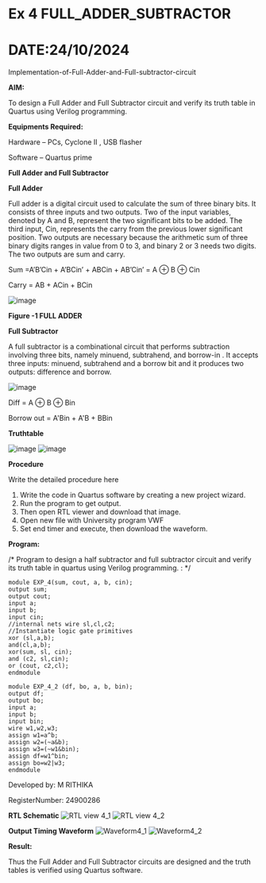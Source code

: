 # Ex 4 FULL_ADDER_SUBTRACTOR

# DATE:24/10/2024

Implementation-of-Full-Adder-and-Full-subtractor-circuit

**AIM:**

To design a Full Adder and Full Subtractor circuit and verify its truth table in Quartus using Verilog programming.

**Equipments Required:**

Hardware – PCs, Cyclone II , USB flasher

Software – Quartus prime

**Full Adder and Full Subtractor**

**Full Adder**

Full adder is a digital circuit used to calculate the sum of three binary bits. It consists of three inputs and two outputs. Two of the input variables, denoted by A and B, represent the two significant bits to be added. The third input, Cin, represents the carry from the previous lower significant position. Two outputs are necessary because the arithmetic sum of three binary digits ranges in value from 0 to 3, and binary 2 or 3 needs two digits. The two outputs are sum and carry.

Sum =A’B’Cin + A’BCin’ + ABCin + AB’Cin’ = A ⊕ B ⊕ Cin 

Carry = AB + ACin + BCin

![image](https://github.com/naavaneetha/FULL_ADDER_SUBTRACTOR/assets/154305477/0f30ba51-5ffb-4198-845f-18e054f675e7)

**Figure -1 FULL ADDER**

**Full Subtractor**

A full subtractor is a combinational circuit that performs subtraction involving three bits, namely minuend, subtrahend, and borrow-in . It accepts three inputs: minuend, subtrahend and a borrow bit and it produces two outputs: difference and borrow.

![image](https://github.com/naavaneetha/FULL_ADDER_SUBTRACTOR/assets/154305477/02b24f51-ab51-4304-9ad6-7b81ffc1ead5)

Diff = A ⊕ B ⊕ Bin 

Borrow out = A'Bin + A'B + BBin

**Truthtable**

![image](https://github.com/user-attachments/assets/f049b4e9-c2dc-4e53-ac87-2c905fd19241)
![image](https://github.com/user-attachments/assets/9750b5d4-84a9-4ece-b3b6-754c4739e8ba)


**Procedure**


Write the detailed procedure here

1. Write the code in Quartus software by creating a new project wizard.
2. Run the program to get output.
3. Then open RTL viewer and download that image.
4. Open new file with University program VWF
5. Set end timer and execute, then download the waveform.


**Program:**

/* Program to design a half subtractor and full subtractor circuit and verify its truth table in quartus using Verilog programming. :
*/
      
    module EXP_4(sum, cout, a, b, cin);
    output sum;
    output cout;
    input a;
    input b;
    input cin;
    //internal nets wire sl,cl,c2;
    //Instantiate logic gate primitives
    xor (sl,a,b);
    and(cl,a,b);
    xor(sum, sl, cin);
    and (c2, sl,cin);
    or (cout, c2,cl);
    endmodule

    module EXP_4_2 (df, bo, a, b, bin);
    output df;
    output bo;
    input a;
    input b;
    input bin;
    wire w1,w2,w3;
    assign w1=a^b;
    assign w2=(~a&b);
    assign w3=(~w1&bin);
    assign df=w1^bin;
    assign bo=w2|w3;
    endmodule

Developed by: M RITHIKA

RegisterNumber: 24900286


**RTL Schematic**
![RTL view 4_1](https://github.com/user-attachments/assets/fb4727b2-acdf-44dd-8d60-f0eec552abd5)
![RTL view 4_2](https://github.com/user-attachments/assets/699b5f22-de82-45ac-959c-46179c67fd07)



**Output Timing Waveform**
![Waveform4_1](https://github.com/user-attachments/assets/7176b1f4-002c-4fbd-8cb7-96561c591e2f)
![Waveform4_2](https://github.com/user-attachments/assets/26bcac15-4126-457f-8e28-713c9acb8052)



**Result:**

Thus the Full Adder and Full Subtractor circuits are designed and the truth tables is verified using Quartus software.



